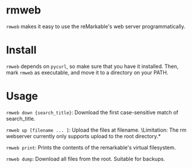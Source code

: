 # rmweb

`rmweb` makes it easy to use the reMarkable's web server programmatically.

# Install

`rmweb` depends on `pycurl`, so make sure that you have it installed.
Then, mark `rmweb` as executable, and move it to a directory on your PATH.

# Usage

`rmweb down {search_title}`: Download the first case-sensitive match of search_title.

`rmweb up [filename ... ]`: Upload the files at filename. \Limitation: The rm webserver currently only supports upload to the root directory.\*

`rmweb print`: Prints the contents of the remarkable's virtual filesystem.

`rmweb dump`: Download all files from the root. Suitable for backups.
